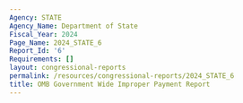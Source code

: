 ```yaml
---
Agency: STATE
Agency_Name: Department of State
Fiscal_Year: 2024
Page_Name: 2024_STATE_6
Report_Id: '6'
Requirements: []
layout: congressional-reports
permalink: /resources/congressional-reports/2024_STATE_6
title: OMB Government Wide Improper Payment Report
---
```

